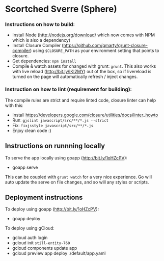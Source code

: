 # Scortched Sverre (Sphere)

### Instructions on how to build:

* Install Node (http://nodejs.org/download/ which now comes with NPM which is also a dependency)
* Install Closure Compiler (https://github.com/gmarty/grunt-closure-compiler) using `$CLOSURE_PATH` as your environment setting that points to closure.
* Get dependencies: `npm install`
* Compile & watch assets for changed with grunt: `grunt`.  This also works with live reload (http://bit.ly/IKI2MY) out of the box, so if livereload is turned on the page will automatically refresh / inject changes.


### Instruction on how to lint (requirement for building):

The compile rules are strict and require linted code, closure linter can help with this:
* Install https://developers.google.com/closure/utilities/docs/linter_howto
* Run: `gjslint javascript/src/**/*.js --strict`
* Fix: `fixjsstyle javascript/src/**/*.js`
* Enjoy clean code :)

## Instructions on runnning locally

To serve the app locally using goapp (http://bit.ly/1oHZcPV):
* goapp serve

This can be coupled with `grunt watch` for a very nice experience. Go will auto update the serve on file changes, and so will any styles or scripts.

## Deployment instructions

To deploy using goapp (http://bit.ly/1oHZcPV):
* goapp deploy

To deploy using gCloud:
* gcloud auth login
* gcloud init `still-entity-760`
* gcloud components update app
* gcloud preview app deploy ./default/app.yaml
